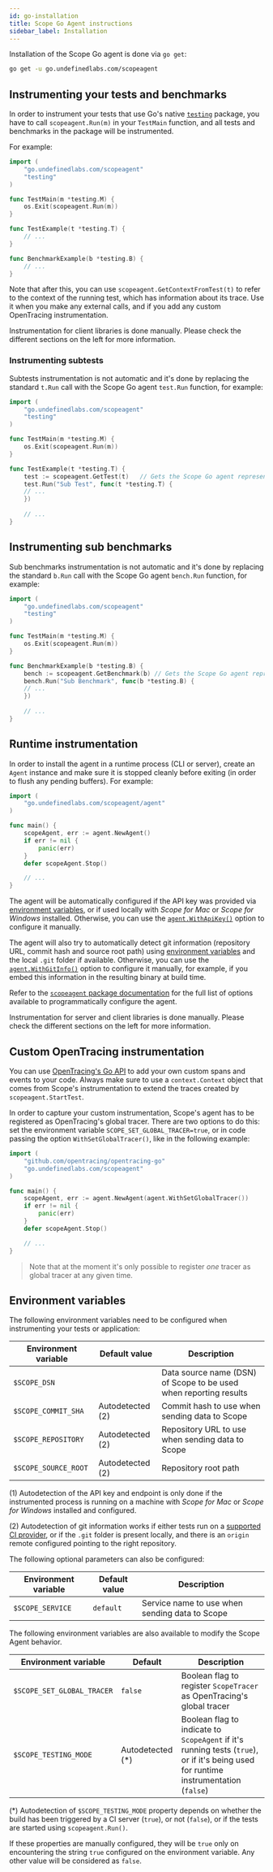 ```yaml
---
id: go-installation
title: Scope Go Agent instructions
sidebar_label: Installation
---
```



Installation of the Scope Go agent is done via `go get`:

```bash
go get -u go.undefinedlabs.com/scopeagent
```

## Instrumenting your tests and benchmarks

In order to instrument your tests that use Go's native [`testing`](https://golang.org/pkg/testing/) package, you
have to call `scopeagent.Run(m)` in your `TestMain` function, and all tests and benchmarks in the package will be instrumented.

For example:

```go
import (
    "go.undefinedlabs.com/scopeagent"
    "testing"
)

func TestMain(m *testing.M) {
    os.Exit(scopeagent.Run(m))
}

func TestExample(t *testing.T) {
    // ...
}

func BenchmarkExample(b *testing.B) {
    // ...
}
```

Note that after this, you can use `scopeagent.GetContextFromTest(t)` to refer to the context of the running test, which has information
about its trace. Use it when you make any external calls, and if you add any custom OpenTracing instrumentation.

Instrumentation for client libraries is done manually. Please check the different sections on the left for more information.

### Instrumenting subtests

Subtests instrumentation is not automatic and it's done by replacing the standard `t.Run` call with the Scope Go agent `test.Run` function, for example:

```go
import (
    "go.undefinedlabs.com/scopeagent"
    "testing"
)

func TestMain(m *testing.M) {
    os.Exit(scopeagent.Run(m))
}

func TestExample(t *testing.T) {
    test := scopeagent.GetTest(t)   // Gets the Scope Go agent representation of test `t`
    test.Run("Sub Test", func(t *testing.T) {
	// ...	
    })
    
    // ...	
}
```

## Instrumenting sub benchmarks

Sub benchmarks instrumentation is not automatic and it's done by replacing the standard `b.Run` call with the Scope Go agent `bench.Run` function, for example:

```go
import (
    "go.undefinedlabs.com/scopeagent"
    "testing"
)

func TestMain(m *testing.M) {
    os.Exit(scopeagent.Run(m))
}

func BenchmarkExample(b *testing.B) {
    bench := scopeagent.GetBenchmark(b) // Gets the Scope Go agent representation of benchmark `b`
    bench.Run("Sub Benchmark", func(b *testing.B) {
	// ...	
    })
    
    // ...	
}
```


## Runtime instrumentation

In order to install the agent in a runtime process (CLI or server), create an `Agent` instance and make
sure it is stopped cleanly before exiting (in order to flush any pending buffers). For example:

```go
import (
    "go.undefinedlabs.com/scopeagent/agent"
)

func main() {
    scopeAgent, err := agent.NewAgent()
    if err != nil {
        panic(err)
    }
    defer scopeAgent.Stop()

    // ...
}
```

The agent will be automatically configured if the API key was provided via [environment variables](#environment-variables),
or if used locally with _Scope for Mac_ or _Scope for Windows_ installed. Otherwise, you can use the 
[`agent.WithApiKey()`](https://godoc.org/go.undefinedlabs.com/scopeagent/agent#WithApiKey) option
to configure it manually.

The agent will also try to automatically detect git information (repository URL, commit hash and source root path) using
[environment variables](#environment-variables) and the local `.git` folder if available. Otherwise, you can use the 
[`agent.WithGitInfo()`](https://godoc.org/go.undefinedlabs.com/scopeagent/agent#WithGitInfo) option
to configure it manually, for example, if you embed this information in the resulting binary at build time.

Refer to the [`scopeagent` package documentation](https://godoc.org/go.undefinedlabs.com/scopeagent/agent)
for the full list of options available to programmatically configure the agent.

Instrumentation for server and client libraries is done manually. Please check the different sections on the left for more information.


## Custom OpenTracing instrumentation

You can use [OpenTracing's Go API](https://github.com/opentracing/opentracing-go/blob/master/README.md) to add your
own custom spans and events to your code. Always make sure to use a `context.Context` object that comes from Scope's 
instrumentation to extend the traces created by `scopeagent.StartTest`.

In order to capture your custom instrumentation, Scope's agent has to be registered as OpenTracing's global tracer.
There are two options to do this: set the environment variable `SCOPE_SET_GLOBAL_TRACER=true`,
or in code passing the option `WithSetGlobalTracer()`, like in the following example:

```go
import (
	"github.com/opentracing/opentracing-go"
	"go.undefinedlabs.com/scopeagent"
)

func main() {
    scopeAgent, err := agent.NewAgent(agent.WithSetGlobalTracer())
    if err != nil {
        panic(err)
    }
    defer scopeAgent.Stop()

	// ...
}
```

> Note that at the moment it's only possible to register _one_ tracer as global tracer at any given time.

## Environment variables

The following environment variables need to be configured when instrumenting your tests or application:

| Environment variable  | Default value           | Description                                                       |
|-----------------------|-------------------------|-------------------------------------------------------------------|
| `$SCOPE_DSN`          |                         | Data source name (DSN) of Scope to be used when reporting results |
| `$SCOPE_COMMIT_SHA`   | Autodetected (2)        | Commit hash to use when sending data to Scope                     |
| `$SCOPE_REPOSITORY`   | Autodetected (2)        | Repository URL to use when sending data to Scope                  |
| `$SCOPE_SOURCE_ROOT`  | Autodetected (2)        | Repository root path                                              |

(1) Autodetection of the API key and endpoint is only done if the instrumented process is running on a machine with _Scope for Mac_
or _Scope for Windows_ installed and configured.

(2) Autodetection of git information works if either tests run on a [supported CI provider](go-compatibility.md#ci-providers),
or if the `.git` folder is present locally, and there is an `origin` remote configured pointing to the right repository.

The following optional parameters can also be configured:

| Environment variable | Default value    | Description                                      |
|----------------------|------------------|--------------------------------------------------|
| `$SCOPE_SERVICE`     | `default`        | Service name to use when sending data to Scope   |

The following environment variables are also available to modify the Scope Agent behavior.

| Environment variable  | Default | Description |
|---|---|---|
| `$SCOPE_SET_GLOBAL_TRACER` | `false` | Boolean flag to register `ScopeTracer` as OpenTracing's global tracer |
| `$SCOPE_TESTING_MODE` | Autodetected (*) | Boolean flag to indicate to `ScopeAgent` if it's running tests (`true`), or if it's being used for runtime instrumentation (`false`) |

(*) Autodetection of `$SCOPE_TESTING_MODE` property depends on whether the build has been triggered by a CI server (`true`), or not (`false`),
or if the tests are started using `scopeagent.Run()`.

If these properties are manually configured, they will be `true` only on encountering the string `true` configured on the environment variable. 
Any other value will be considered as `false`.
